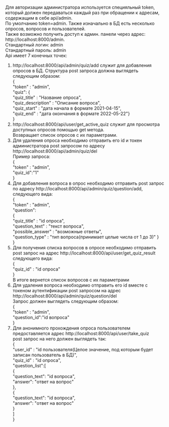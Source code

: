 Для авторизации администратора используется специяльный token, который должен передаваться каждый раз при обращении к адресам, содержащим в себе api/admin.  
По умолчанию token=admin. Также изначально в БД есть несколько опросов, вопросов и пользователей.  
Также возможно получить доступ к админ. панели через адрес: http://localhost:8000/admin.  
Стандартный логин: admin  
Стандартный пароль: admin  
Api имеет 7 конечных точек:
1) http://localhost:8000/api/admin/quiz/add
  служит для добавления опросов в БД. Структура post запроса должна выглядеть следующим образом:  
  {  
    "token" : "admin",   
    "quiz": {  
          "quiz_title" : "Название опроса",  
          "quiz_description" : "Описание вопроса",  
          "quiz_start" : "дата начала в формате 2021-04-15",  
          "quiz_end" : "дата окончания в формате 2022-05-22"}  
}
2) http://localhost:8000/api/user/get_active_quiz служит для просмотра доступных опросов помощью get метода.  
  Возвращает список опросов с их параметрами.
3) Для удаления опроса необходимо отправить его id и токен администратора post запросом по адресу http://localhost:8000/api/admin/quiz/del  
    Пример запроса:       
{  
"token" : "admin",  
"quiz_id":"1"  
}  
4) Для добавления вопроса в опрос необходимо отправить post запрос по адресу http://localhost:8000/api/admin/quiz/question/add, следующего вида:  
{  
"token" : "admin",  
    "question":  
	{  
	"quiz_title" : "id опроса",  
 	"question_text" : "текст вопроса",  
 	"possible_answer" : "возможные ответы",  
	"question_type" : "тип вопроса(принимает целые числа от 1 до 3)" 
	}  
}   
5) Для получения списка вопросов в опросе необходимо отправить post запрос на адрес http://localhost:8000/api/user/get_quiz_result следующего вида:  
{  
"quiz_id" : "id опроса"  
}  
В итоге вернется список вопросов с их параметрами
6)  Для удаления вопроса необходимо отправить его id вместе с токеном аутентификации post запросом на адрес http://localhost:8000/api/admin/quiz/question/del  
Запрос должен выглядеть следующим образом:  
{  
"token" : "admin",  
"question_id":"id вопроса"  
}  
7) Для анонимного прохождения опроса пользователем предоставляется адрес http://localhost:8000/api/user/take_quiz  
post запрос на него должен выглядеть так:  
{  
"user_id" :  "id пользователя(Целое значение, под которым будет записан пользователь в БД)",  
"quiz_id" : "id опроса",  
"question_list":[  
	{  
            "question_text": "id вопроса",  
            "answer": "ответ на вопрос"  
        },  
        {  
            "question_text": "id вопроса",  
            "answer": "ответ на вопрос"  
        }  
]  
}  
